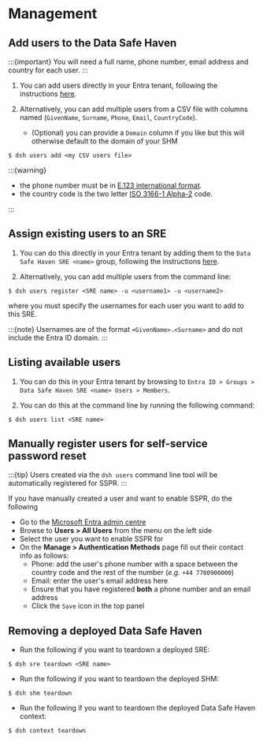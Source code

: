# Management

## Add users to the Data Safe Haven

:::{important}
You will need a full name, phone number, email address and country for each user.
:::

1. You can add users directly in your Entra tenant, following the instructions [here](https://learn.microsoft.com/en-us/entra/fundamentals/how-to-create-delete-users).

2. Alternatively, you can add multiple users from a CSV file with columns named (`GivenName`, `Surname`, `Phone`, `Email`, `CountryCode`).
    - (Optional) you can provide a `Domain` column if you like but this will otherwise default to the domain of your SHM

```{code} shell
$ dsh users add <my CSV users file>
```

:::{warning}

- the phone number must be in [E.123 international format](https://en.wikipedia.org/wiki/E.123).
- the country code is the two letter [ISO 3166-1 Alpha-2](https://en.wikipedia.org/wiki/ISO_3166-1_alpha-2#Officially_assigned_code_elements) code.

:::

## Assign existing users to an SRE

1. You can do this directly in your Entra tenant by adding them to the `Data Safe Haven SRE <name>` group, following the instructions [here](https://learn.microsoft.com/en-us/entra/fundamentals/groups-view-azure-portal#add-a-group-member).

2. Alternatively, you can add multiple users from the command line:

```{code} shell
$ dsh users register <SRE name> -u <username1> -u <username2>
```

where you must specify the usernames for each user you want to add to this SRE.

:::{note}
Usernames are of the format `<GivenName>.<Surname>` and do not include the Entra ID domain.
:::

## Listing available users

1. You can do this in your Entra tenant by browsing to `Entra ID > Groups > Data Safe Haven SRE <name> Users > Members`.

2. You can do this at the command line by running the following command:

```{code} shell
$ dsh users list <SRE name>
```

## Manually register users for self-service password reset

:::{tip}
Users created via the `dsh users` command line tool will be automatically registered for SSPR.
:::

If you have manually created a user and want to enable SSPR, do the following

- Go to the [Microsoft Entra admin centre](https://entra.microsoft.com/)
- Browse to **Users > All Users** from the menu on the left side
- Select the user you want to enable SSPR for
- On the **Manage > Authentication Methods** page fill out their contact info as follows:
    - Phone: add the user's phone number with a space between the country code and the rest of the number (_e.g._ `+44 7700900000`)
    - Email: enter the user's email address here
    - Ensure that you have registered **both** a phone number and an email address
    - Click the `Save` icon in the top panel

## Removing a deployed Data Safe Haven

- Run the following if you want to teardown a deployed SRE:

```{code} shell
$ dsh sre teardown <SRE name>
```

- Run the following if you want to teardown the deployed SHM:

```{code} shell
$ dsh shm teardown
```

- Run the following if you want to teardown the deployed Data Safe Haven context:

```{code} shell
$ dsh context teardown
```
